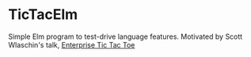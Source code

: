# TicTacElm

Simple Elm program to test-drive language features. 
Motivated by Scott Wlaschin's talk, [Enterprise Tic Tac Toe](https://vimeo.com/131196782)
